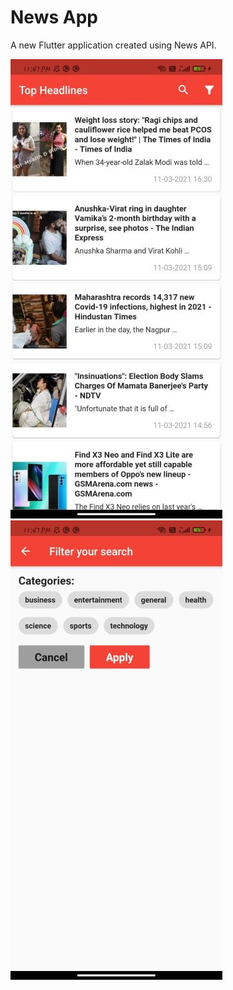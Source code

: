 # News App

A new Flutter application created using News API.

<img src='readme_images/home_page.jpeg'/>
<img src='readme_images/filter.jpeg'/>